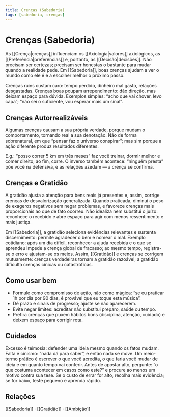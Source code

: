 ```yaml
---
title: Crenças (Sabedoria)
tags: [sabedoria, crenças]
---
```


# Crenças (Sabedoria)

As [[Crença|crenças]] influenciam os [[Axiologia|valores]] axiológicos, as [[Preferência|preferências]] e, portanto, as [[Decisão|decisões]]. Não precisam ser certezas; precisam ser honestas o bastante para mudar quando a realidade pede. Em [[Sabedoria]], boas crenças ajudam a ver o mundo como ele é e a escolher melhor o próximo passo.

Crenças ruins custam caro: tempo perdido, dinheiro mal gasto, relações desgastadas. Crenças boas poupam arrependimento: dão direção, mas deixam espaço para dúvida. Exemplos simples: “acho que vai chover, levo capa”; “não sei o suficiente, vou esperar mais um sinal”.

## Crenças Autorrealizáveis

Algumas crenças causam a sua própria verdade, porque mudam o comportamento, tornando real a sua denotação. Não de forma sobrenatural, em que “pensar faz o universo conspirar”; mas sim porque a ação diferente produz resultados diferentes.

E.g.: “posso correr 5 km em três meses” faz você treinar, dormir melhor e comer direito; ao fim, corre. O inverso também acontece: “ninguém presta” põe você na defensiva, e as relações azedam — a crença se confirma.

## Crenças e Gratidão
A gratidão ajusta a atenção para bens reais já presentes e, assim, corrige crenças de desvalorização generalizada. Quando praticada, diminui o peso de exageros negativos sem negar problemas, e favorece crenças mais proporcionais ao que de fato ocorreu. Não idealiza nem substitui o juízo: reconhece o recebido e abre espaço para agir com menos ressentimento e mais justiça.

Em [[Sabedoria]], a gratidão seleciona evidências relevantes e sustenta discernimento: permite agradecer o bem e nomear o mal. Exemplo cotidiano: após um dia difícil, reconhecer a ajuda recebida e o que se aprendeu impede a crença global de fracasso; ao mesmo tempo, registra-se o erro e ajustam-se os meios. Assim, [[Gratidão]] e crenças se corrigem mutuamente: crenças verdadeiras tornam a gratidão razoável; a gratidão dificulta crenças cínicas ou catastróficas.

## Como usar bem
- Formule como compromisso de ação, não como mágica: “se eu praticar 1h por dia por 90 dias, é provável que eu toque esta música”.
- Dê prazo e sinais de progresso; ajuste se não aparecerem.
- Evite negar limites: acreditar não substitui preparo, saúde ou tempo.
- Prefira crenças que puxem hábitos bons (disciplina, atenção, cuidado) e deixem espaço para corrigir rota.


## Cuidados
Excesso é teimosia: defender uma ideia mesmo quando os fatos mudam. Falta é cinismo: “nada dá para saber”, e então nada se move. Um meio-termo prático é escrever o que você acredita, o que faria você mudar de ideia e em quanto tempo vai conferir. Antes de apostar alto, pergunte: “o que costuma acontecer em casos como este?” e procure ao menos um motivo contra sua tese. Se o custo de errar for alto, recolha mais evidência; se for baixo, teste pequeno e aprenda rápido.

## Relações
[[Sabedoria]] · [[Gratidão]] · [[Ambição]]
